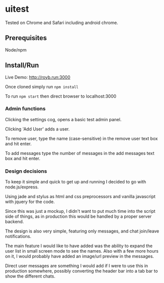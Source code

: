 # uitest

Tested on Chrome and Safari including android chrome.

## Prerequisites
Node/npm

## Install/Run

Live Demo: http://royb.run:3000

Once cloned simply run `npm install`

To run `npm start` then direct browser to localhost:3000

### Admin functions
Clicking the settings cog, opens a basic test admin panel.

Clicking 'Add User' adds a user.

To remove user, type the name (case-sensitive) in the remove user text box and hit enter.

To add messages type the number of messages in the add messages text box and hit enter.

### Design decisions
To keep it simple and quick to get up and running I decided to go with node.js/express.

Using jade and stylus as html and css preprocessors and vanilla javascript with jquery for the code.

Since this was just a mockup, I didn't want to put much time into the script side of things, 
as in production this would be handled by a proper server backend.

The design is also very simple, featuring only messages, and chat join/leave notifications.

The main feature I would like to have added was the ability to expand the user list in small screen mode to see the names.
Also with a few more hours on it, I would probably have added an image/url preview in the messages.

Direct user messages are something I would add if I were to use this in production somewhere, 
possibly converting the header bar into a tab bar to show the different chats.
